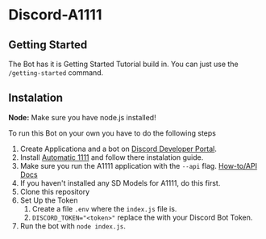 # Discord-A1111

## Getting Started

The Bot has it is Getting Started Tutorial build in. You can just use the `/getting-started` command.

## Instalation

**Node:** Make sure you have node.js installed!

To run this Bot on your own you have to do the following steps

1. Create Applicationa and a bot on [Discord Developer Portal](https://discord.com/developers/applications).
2. Install [Automatic 1111](https://github.com/AUTOMATIC1111/stable-diffusion-webui) and follow there instalation guide.
3. Make sure you run the A1111 application with the `--api` flag. [How-to/API Docs](https://github.com/AUTOMATIC1111/stable-diffusion-webui/wiki/API#api-guide-by-kilvoctu)
4. If you haven't installed any SD Models for A1111, do this first.
5. Clone this repository
6. Set Up the Token
    1. Create a file `.env` where the `index.js` file is.
    2. `DISCORD_TOKEN="<token>"` replace the <token> with your Discord Bot Token.
7. Run the bot with `node index.js`.
